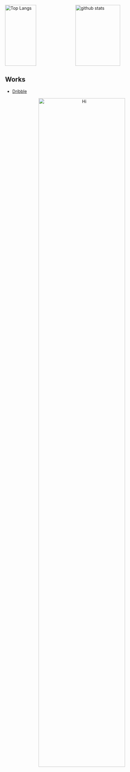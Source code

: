 <p align="left"> 
  <img src="https://github-readme-stats.vercel.app/api/top-langs/?username=s-hkmd&theme=onedark&show_icons=true&layout=compact" alt="Top Langs" height="200" width="45%">
  <img src="http://github-readme-streak-stats.herokuapp.com?user=s-hkmd&theme=onedark&hide_border=true&date_format=%5BY.%5Dn.j" alt="github stats" height="200" width="54%">
</p>

## Works

- [Dribble](https://dribbble.com/sho_hakamada/)

<p align="center">
  <img src="https://github.githubassets.com/images/modules/profile/profile-joined-github-dark.svg" alt="Hi" width="75%">
</p>

<!-- 

<p align="left"> 
  <img src="https://github-readme-stats.vercel.app/api/top-langs/?username=s-hkmd&theme=onedark&show_icons=true&layout=compact" alt="Top Langs" height="200px">
  <img src="https://github-readme-stats.vercel.app/api?username=s-hkmd&theme=onedark&show_icons=true&layout=compact" alt="github stats" height="200px">
</p>
<img src="http://github-readme-streak-stats.herokuapp.com?user=s-hkmd&theme=onedark&hide_border=true&date_format=%5BY.%5Dn.j" alt="github stats">
<img src="https://github-profile-trophy.vercel.app/?username=s-hkmd&theme=onedark&row=1&column=6" alt="Top Langs">


 -->

